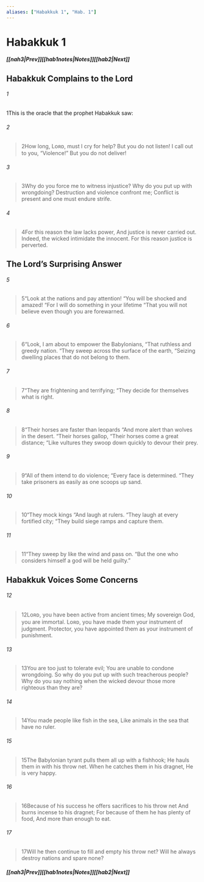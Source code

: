```yaml
---
aliases: ["Habakkuk 1", "Hab. 1"]
---
```

# Habakkuk 1
##### <span class=arrow-left></span>[[nah3|Prev]]<span class=navigation-separator></span>[[hab1notes|Notes]]<span class=navigation-separator></span>[[hab2|Next]]<span class=arrow-right></span>
## Habakkuk Complains to the Lord
###### 1
<span class=verse-first>1</span>This is the oracle that the prophet Habakkuk saw:
<div class=paragraph-break></div>

###### 2
><span class=verse-first-poetry>2</span>How long, Lᴏʀᴅ, must I cry for help?
>But you do not listen!
>I call out to you, “Violence!”
>But you do not deliver!
###### 3
><span class=verse-body-poetry>3</span>Why do you force me to witness injustice?
>Why do you put up with wrongdoing?
>Destruction and violence confront me;
>Conflict is present and one must endure strife.
###### 4
><span class=verse-body-poetry>4</span>For this reason the law lacks power,
>And justice is never carried out.
>Indeed, the wicked intimidate the innocent.
>For this reason justice is perverted.
## The Lord’s Surprising Answer
###### 5
><span class=verse-first-poetry>5</span><span class=poetry-quote-double>“</span>Look at the nations and pay attention!
><span class=poetry-quote-double>“</span>You will be shocked and amazed!
><span class=poetry-quote-double>“</span>For I will do something in your lifetime
><span class=poetry-quote-double>“</span>That you will not believe even though you are forewarned.
###### 6
><span class=verse-body-poetry>6</span><span class=poetry-quote-double>“</span>Look, I am about to empower the Babylonians,
><span class=poetry-quote-double>“</span>That ruthless and greedy nation.
><span class=poetry-quote-double>“</span>They sweep across the surface of the earth,
><span class=poetry-quote-double>“</span>Seizing dwelling places that do not belong to them.
###### 7
><span class=verse-body-poetry>7</span><span class=poetry-quote-double>“</span>They are frightening and terrifying;
><span class=poetry-quote-double>“</span>They decide for themselves what is right.
###### 8
><span class=verse-body-poetry>8</span><span class=poetry-quote-double>“</span>Their horses are faster than leopards
><span class=poetry-quote-double>“</span>And more alert than wolves in the desert.
><span class=poetry-quote-double>“</span>Their horses gallop,
><span class=poetry-quote-double>“</span>Their horses come a great distance;
><span class=poetry-quote-double>“</span>Like vultures they swoop down quickly to devour their prey.
###### 9
><span class=verse-body-poetry>9</span><span class=poetry-quote-double>“</span>All of them intend to do violence;
><span class=poetry-quote-double>“</span>Every face is determined.
><span class=poetry-quote-double>“</span>They take prisoners as easily as one scoops up sand.
###### 10
><span class=verse-body-poetry>10</span><span class=poetry-quote-double>“</span>They mock kings
><span class=poetry-quote-double>“</span>And laugh at rulers.
><span class=poetry-quote-double>“</span>They laugh at every fortified city;
><span class=poetry-quote-double>“</span>They build siege ramps and capture them.
###### 11
><span class=verse-body-poetry>11</span><span class=poetry-quote-double>“</span>They sweep by like the wind and pass on.
><span class=poetry-quote-double>“</span>But the one who considers himself a god will be held guilty.”
## Habakkuk Voices Some Concerns
###### 12
><span class=verse-first-poetry>12</span>Lᴏʀᴅ, you have been active from ancient times;
>My sovereign God, you are immortal.
>Lᴏʀᴅ, you have made them your instrument of judgment.
>Protector, you have appointed them as your instrument of punishment.
###### 13
><span class=verse-body-poetry>13</span>You are too just to tolerate evil;
>You are unable to condone wrongdoing.
>So why do you put up with such treacherous people?
>Why do you say nothing when the wicked devour those more righteous than they are?
###### 14
><span class=verse-body-poetry>14</span>You made people like fish in the sea,
>Like animals in the sea that have no ruler.
###### 15
><span class=verse-body-poetry>15</span>The Babylonian tyrant pulls them all up with a fishhook;
>He hauls them in with his throw net.
>When he catches them in his dragnet,
>He is very happy.
###### 16
><span class=verse-body-poetry>16</span>Because of his success he offers sacrifices to his throw net
>And burns incense to his dragnet;
>For because of them he has plenty of food,
>And more than enough to eat.
###### 17
><span class=verse-body-poetry>17</span>Will he then continue to fill and empty his throw net?
>Will he always destroy nations and spare none?
##### <span class=arrow-left></span>[[nah3|Prev]]<span class=navigation-separator></span>[[hab1notes|Notes]]<span class=navigation-separator></span>[[hab2|Next]]<span class=arrow-right></span>